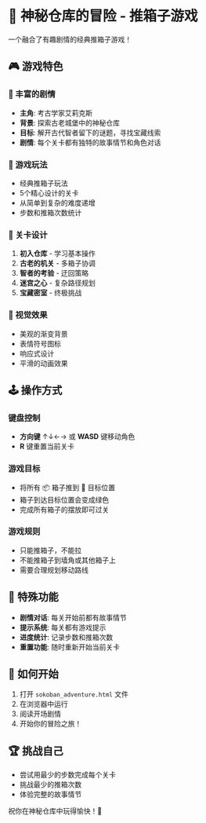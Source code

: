 # 🏰 神秘仓库的冒险 - 推箱子游戏

一个融合了有趣剧情的经典推箱子游戏！

## 🎮 游戏特色

### 📖 丰富的剧情
- **主角**: 考古学家艾莉克斯
- **背景**: 探索古老城堡中的神秘仓库
- **目标**: 解开古代智者留下的谜题，寻找宝藏线索
- **剧情**: 每个关卡都有独特的故事情节和角色对话

### 🎯 游戏玩法
- 经典推箱子玩法
- 5个精心设计的关卡
- 从简单到复杂的难度递增
- 步数和推箱次数统计

### 🌟 关卡设计
1. **初入仓库** - 学习基本操作
2. **古老的机关** - 多箱子协调
3. **智者的考验** - 迂回策略
4. **迷宫之心** - 复杂路径规划
5. **宝藏密室** - 终极挑战

### 🎨 视觉效果
- 美观的渐变背景
- 表情符号图标
- 响应式设计
- 平滑的动画效果

## 🕹️ 操作方式

### 键盘控制
- **方向键** ↑↓←→ 或 **WASD** 键移动角色
- **R** 键重置当前关卡

### 游戏目标
- 将所有 📦 箱子推到 🎯 目标位置
- 箱子到达目标位置会变成绿色
- 完成所有箱子的摆放即可过关

### 游戏规则
- 只能推箱子，不能拉
- 不能推箱子到墙角或其他箱子上
- 需要合理规划移动路线

## 🎪 特殊功能

- **剧情对话**: 每关开始前都有故事情节
- **提示系统**: 每关都有游戏提示
- **进度统计**: 记录步数和推箱次数
- **重置功能**: 随时重新开始当前关卡

## 🚀 如何开始

1. 打开 `sokoban_adventure.html` 文件
2. 在浏览器中运行
3. 阅读开场剧情
4. 开始你的冒险之旅！

## 🏆 挑战自己

- 尝试用最少的步数完成每个关卡
- 挑战最少的推箱次数
- 体验完整的故事情节

祝你在神秘仓库中玩得愉快！🎉